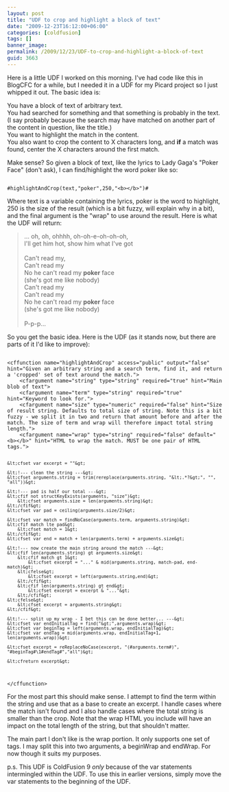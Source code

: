 ```yaml
---
layout: post
title: "UDF to crop and highlight a block of text"
date: "2009-12-23T16:12:00+06:00"
categories: [coldfusion]
tags: []
banner_image: 
permalink: /2009/12/23/UDF-to-crop-and-highlight-a-block-of-text
guid: 3663
---
```


Here is a little UDF I worked on this morning. I've had code like this in BlogCFC for a while, but I needed it in a UDF for my Picard project so I just whipped it out. The basic idea is: 

You have a block of text of arbitrary text.<br/>
You had searched for something and that something is probably in the text. (I say probably because the search may have matched on another part of the content in question, like the title.)<br/>
You want to highlight the match in the content.<br/>
You also want to crop the content to X characters long, and <b>if</b> a match was found, center the X characters around the first match.<br/>

Make sense? So given a block of text, like the lyrics to Lady Gaga's "Poker Face" (don't ask), I can find/highlight the word poker like so:

<code>
#highlightAndCrop(text,"poker",250,"&lt;b&gt;&lt;/b&gt;")#
</code>

Where text is a variable containing the lyrics, poker is the word to highlight, 250 is the size of the result (which is a bit fuzzy, will explain why in a bit), and the final argument is the "wrap" to use around the result. Here is what the UDF will return:

<blockquote>
... oh, oh, ohhhh, oh-oh-e-oh-oh-oh,<br/>
I'll get him hot, show him what I've got<br/>
<br/> 
Can't read my,<br/>
Can't read my<br/>
No he can't read my <b>poker</b> face<br/>
(she's got me like nobody)<br/>
Can't read my<br/>
Can't read my<br/>
No he can't read my <b>poker</b> face<br/>
(she's got me like nobody)<br/>
<br/> 
P-p-p...<br/>
</blockquote>

So you get the basic idea. Here is the UDF (as it stands now, but there are parts of it I'd like to improve):

<code>
&lt;cffunction name="highlightAndCrop" access="public" output="false" hint="Given an arbitrary string and a search term, find it, and return a 'cropped' set of text around the match."&gt;
	&lt;cfargument name="string" type="string" required="true" hint="Main blob of text"&gt;
	&lt;cfargument name="term" type="string" required="true" hint="Keyword to look for."&gt;
	&lt;cfargument name="size" type="numeric" required="false" hint="Size of result string. Defaults to total size of string. Note this is a bit fuzzy - we split it in two and return that amount before and after the match. The size of term and wrap will therefore impact total string length."&gt;
	&lt;cfargument name="wrap" type="string" required="false" default="&lt;b&gt;&lt;/b&gt;" hint="HTML to wrap the match. MUST be one pair of HTML tags."&gt;

	&lt;cfset var excerpt = ""&gt;

	&lt;!--- clean the string ---&gt;
	&lt;cfset arguments.string = trim(rereplace(arguments.string, "&lt;.*?&gt;", "", "all"))&gt;

	&lt;!--- pad is half our total ---&gt;
	&lt;cfif not structKeyExists(arguments, "size")&gt;
		&lt;cfset arguments.size = len(arguments.string)&gt;
	&lt;/cfif&gt;
	&lt;cfset var pad = ceiling(arguments.size/2)&gt;

	&lt;cfset var match = findNoCase(arguments.term, arguments.string)&gt;
	&lt;cfif match lte pad&gt;
		&lt;cfset match = 1&gt;
	&lt;/cfif&gt;
	&lt;cfset var end = match + len(arguments.term) + arguments.size&gt;

	&lt;!--- now create the main string around the match ---&gt;
	&lt;cfif len(arguments.string) gt arguments.size&gt;
		&lt;cfif match gt 1&gt;
			&lt;cfset excerpt = "..." & mid(arguments.string, match-pad, end-match)&gt;
		&lt;cfelse&gt;
			&lt;cfset excerpt = left(arguments.string,end)&gt;
		&lt;/cfif&gt;
		&lt;cfif len(arguments.string) gt end&gt;
			&lt;cfset excerpt = excerpt & "..."&gt;
		&lt;/cfif&gt;
	&lt;cfelse&gt;
		&lt;cfset excerpt = arguments.string&gt;
	&lt;/cfif&gt;

	&lt;!--- split up my wrap - I bet this can be done better... ---&gt;
	&lt;cfset var endInitialTag = find("&gt;",arguments.wrap)&gt;
	&lt;cfset var beginTag = left(arguments.wrap, endInitialTag)&gt;
	&lt;cfset var endTag = mid(arguments.wrap, endInitialTag+1, len(arguments.wrap))&gt;

	&lt;cfset excerpt = reReplaceNoCase(excerpt, "(#arguments.term#)", "#beginTag#\1#endTag#","all")&gt;

	&lt;cfreturn excerpt&gt;
&lt;/cffunction&gt;
</code>

For the most part this should make sense. I attempt to find the term within the string and use that as a base to create an excerpt. I handle cases where the match isn't found and I also handle cases where the total string is smaller than the crop. Note that the wrap HTML you include will have an impact on the total length of the string, but that shouldn't matter. 

The main part I don't like is the wrap portion. It only supports one set of tags. I may split this into two arguments, a beginWrap and endWrap. For now though it suits my purposes.

p.s. This UDF is ColdFusion 9 <i>only</i> because of the var statements intermingled within the UDF. To use this in earlier versions, simply move the var statements to the beginning of the UDF.